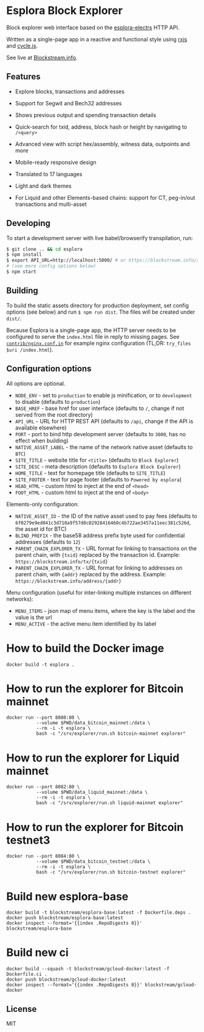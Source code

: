 # Esplora Block Explorer

Block explorer web interface based on the [esplora-electrs](#) HTTP API.

Written as a single-page app in a reactive and functional style using
[rxjs](https://github.com/ReactiveX/rxjs) and [cycle.js](https://cycle.js.org/).

See live at [Blockstream.info](https://blockstream.info/).

## Features

- Explore blocks, transactions and addresses

- Support for Segwit and Bech32 addresses

- Shows previous output and spending transaction details

- Quick-search for txid, address, block hash or height by navigating to `/<query>`

- Advanced view with script hex/assembly, witness data, outpoints and more

- Mobile-ready responsive design

- Translated to 17 languages

- Light and dark themes

- For Liquid and other Elements-based chains: support for CT, peg-in/out transactions and multi-asset

## Developing

To start a development server with live babel/browserify transpilation, run:

```bash
$ git clone .. && cd esplora
$ npm install
$ export API_URL=http://localhost:5000/ # or https://blockstream.info/api/ if you don't have a local API server
# (see more config options below)
$ npm start
```

## Building

To build the static assets directory for production deployment, set config options (see below)
and run `$ npm run dist`. The files will be created under `dist/`.

Because Esplora is a single-page app, the HTTP server needs to be configured to serve the `index.html` file in reply to missing pages.
See [`contrib/nginx.conf.in`](contrib/nginx.conf.in) for example nginx configuration (TL;DR: `try_files $uri /index.html`).

## Configuration options

All options are optional.

- `NODE_ENV` - set to `production` to enable js minification, or to `development` to disable (defaults to `production`)
- `BASE_HREF` - base href for user interface (defaults to `/`, change if not served from the root directory)
- `API_URL` - URL for HTTP REST API (defaults to `/api`, change if the API is available elsewhere)
- `PORT` - port to bind http development server (defaults to `3000`, has no effect when building)
- `NATIVE_ASSET_LABEL` - the name of the network native asset (defaults to `BTC`)
- `SITE_TITLE` - website title for `<title>` (defaults to `Block Explorer`)
- `SITE_DESC` - meta description (defaults to `Esplora Block Explorer`)
- `HOME_TITLE` - text for homepage title (defaults to `SITE_TITLE`)
- `SITE_FOOTER` - text for page footer (defaults to `Powered by esplora`)
- `HEAD_HTML` - custom html to inject at the end of `<head>`
- `FOOT_HTML` - custom html to inject at the end of `<body>`

Elements-only configuration:

- `NATIVE_ASSET_ID` - the ID of the native asset used to pay fees (defaults to `6f0279e9ed041c3d710a9f57d0c02928416460c4b722ae3457a11eec381c526d`, the asset id for BTC)
- `BLIND_PREFIX` - the base58 address prefix byte used for confidential addresses (defaults to `12`)
- `PARENT_CHAIN_EXPLORER_TX` - URL format for linking to transactions on the parent chain, with `{txid}` replaced by the transaction id. Example: `https://blockstream.info/tx/{txid}`
- `PARENT_CHAIN_EXPLORER_TX` - URL format for linking to addresses on parent chain, with `{addr}` replaced by the address. Example: `https://blockstream.info/address/{addr}`

Menu configuration (useful for inter-linking multiple instances on different networks):

- `MENU_ITEMS` - json map of menu items, where the key is the label and the value is the url
- `MENU_ACTIVE` - the active menu item identified by its label

# How to build the Docker image

```
docker build -t esplora .
```

# How to run the explorer for Bitcoin mainnet

```
docker run --port 8080:80 \
           --volume $PWD/data_bitcoin_mainnet:/data \
           --rm -i -t esplora \
           bash -c "/srv/explorer/run.sh bitcoin-mainnet explorer"
```

# How to run the explorer for Liquid mainnet

```
docker run --port 8082:80 \
           --volume $PWD/data_liquid_mainnet:/data \
           --rm -i -t esplora \
           bash -c "/srv/explorer/run.sh liquid-mainnet explorer"
```

# How to run the explorer for Bitcoin testnet3

```
docker run --port 8084:80 \
           --volume $PWD/data_bitcoin_testnet:/data \
           --rm -i -t esplora \
           bash -c "/srv/explorer/run.sh bitcoin-testnet explorer"
```


# Build new esplora-base

```
docker build -t blockstream/esplora-base:latest -f Dockerfile.deps .
docker push blockstream/esplora-base:latest
docker inspect --format='{{index .RepoDigests 0}}' blockstream/esplora-base
```

# Build new ci

```
docker build --squash -t blockstream/gcloud-docker:latest -f Dockerfile.ci .
docker push blockstream/gcloud-docker:latest
docker inspect --format='{{index .RepoDigests 0}}' blockstream/gcloud-docker
```

## License

MIT
